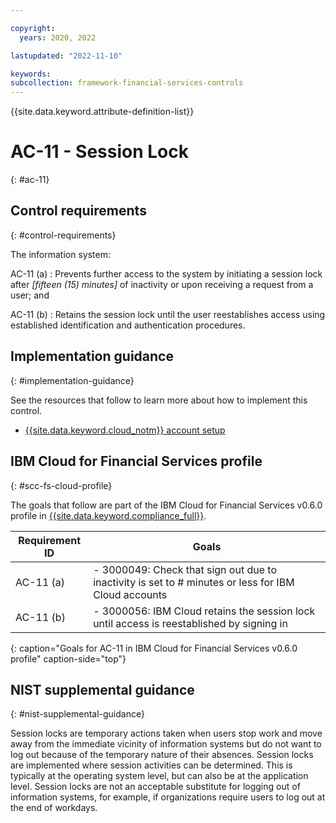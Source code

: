 ```yaml
---

copyright:
  years: 2020, 2022

lastupdated: "2022-11-10"

keywords: 
subcollection: framework-financial-services-controls
---
```


{{site.data.keyword.attribute-definition-list}}

               
# AC-11 - Session Lock
{: #ac-11}

## Control requirements
{: #control-requirements}

The information system:

AC-11 (a)
    : Prevents further access to the system by initiating a session lock after _[fifteen (15) minutes]_ of inactivity or upon receiving a request from a user; and

AC-11 (b)
    : Retains the session lock until the user reestablishes access using established identification and authentication procedures.

## Implementation guidance
{: #implementation-guidance}

See the resources that follow to learn more about how to implement this control.

- [{{site.data.keyword.cloud_notm}} account setup](/docs/framework-financial-services?topic=framework-financial-services-shared-account-setup)

## IBM Cloud for Financial Services profile
{: #scc-fs-cloud-profile}

The goals that follow are part of the IBM Cloud for Financial Services v0.6.0 profile in [{{site.data.keyword.compliance_full}}](/docs/security-compliance?topic=security-compliance-getting-started).

| Requirement ID | Goals |
|----------------|-------|
| AC-11 (a) | - 3000049: Check that sign out due to inactivity is set to # minutes or less for IBM Cloud accounts | 
| AC-11 (b) | - 3000056: IBM Cloud retains the session lock until access is reestablished by signing in | 
{: caption="Goals for AC-11 in IBM Cloud for Financial Services v0.6.0 profile" caption-side="top"}

## NIST supplemental guidance
{: #nist-supplemental-guidance}

Session locks are temporary actions taken when users stop work and move away from the immediate vicinity of information systems but do not want to log out because of the temporary nature of their absences. Session locks are implemented where session activities can be determined. This is typically at the operating system level, but can also be at the application level. Session locks are not an acceptable substitute for logging out of information systems, for example, if organizations require users to log out at the end of workdays.





